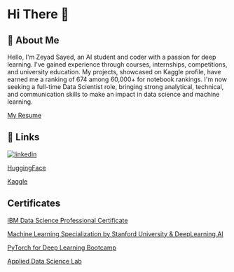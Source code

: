 
# Hi There 👋


## 🚀 About Me
Hello, I'm Zeyad Sayed, an AI student and coder with a passion for deep learning. I've gained experience through courses, internships,
competitions, and university education. My projects, showcased on Kaggle profile, have earned me a ranking of 674 among 60,000+ for notebook
rankings. I'm now seeking a full-time Data Scientist role, bringing strong analytical, technical, and communication skills to make an impact in
data science and machine learning.

[My Resume](https://drive.google.com/file/d/19DbfXF3Jduli3J3JLOHBZKwss1lApKMD/view?usp=sharing)

## 🔗 Links

[![linkedin](https://img.shields.io/badge/linkedin-0A66C2?style=for-the-badge&logo=linkedin&logoColor=white)](https://www.linkedin.com/in/zeyadsayed/)

[HuggingFace]( https://huggingface.co/Zeyad-Sayed)

[Kaggle](https://www.kaggle.com/zeyadsayedadbullah)

## Certificates


[IBM Data Science Professional Certificate](https://www.coursera.org/account/accomplishments/professional-cert/TEXA4XRC6CH9)

[Machine Learning Specialization by Stanford University & DeepLearning.AI](https://coursera.org/share/5aa98c4a69f3751eb606592f8c185332)

[PyTorch for Deep Learning Bootcamp](https://www.udemy.com/certificate/UC-273a1f09-97f6-4321-a0e8-9e8bc5fe7cb6/)

[Applied Data Science Lab](https://www.credly.com/badges/21f14496-fbaf-489e-bb36-ccc801f63f46/linked_in_profile)

